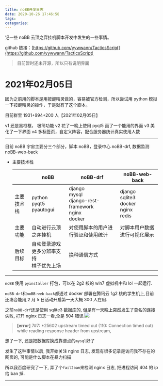 ```yaml
---
title: noBB开发日志
date: 2020-10-26 17:46:58
tags:
categories:
---
```



记一些 noBB 云顶之弈挂机脚本开发中发生的一些事情。

github 链接：[https://github.com/yywwann/TacticsScript](https://github.com/yywwann/TacticsScript)

> 目前暂时还未开源，所以只有说明界面

<!--more-->

# 2021年02月05日

因为之前用的脚本是用按键精灵做的，容易被官方检测，所以尝试用 python 模拟一下按键精灵的操作，于是就有了这个脚本。

目前群里 1931+994+200 人【2021年02月05日】

v1 还是黑框框， 极简功能
v2 花了一晚上使用 pyqt5 画了一个能用的界面
v3 美化了一下界面
v4 多标签页，自定义阵容，配合服务器统计真实使用人数

------

目前 noBB 宇宙主要分三个部分，脚本 noBB，登录中心 noBB-drf, 数据监测 noBB-web-back

- 主要技术栈

  |            | noBB                                               | noBB-drf                                                     | noBB-web-back                                         |
  | ---------- | -------------------------------------------------- | ------------------------------------------------------------ | ----------------------------------------------------- |
  | 主要技术栈 | python<br />pyqt5<br />pyautogui                   | django<br />mysql<br />django-rest-framework<br />nginx<br />docker | django<br />sqlite3<br />docker<br />nginx<br />redis |
  | 主要功能   | 自动进行云顶之弈挂机                               | 对使用脚本的用户进行验证和使用统计                           | 对脚本用户数据进行可视化展示                          |
  | 后续目标   | 自动登录游戏<br />更多分辨率支持<br />棋子优先上场 | 换种通信方式                                                 |                                                       |

------

`noBB` 使用 `pyinstaller` 打包，可以在 2g2 核的 win7 虚拟机中和 lol 一起运行.

`noBB-drf`和`noBB-web-back`都通过 docker 部署在腾讯云 1g2 核的学生机上,目前还凑合能用,2 月 5 日活动开启第一天大概 300 人在用.

之前`noBB-drf`还是使用 sqlite3 数据库的, 但是有一天晚上突然发生了莫名的连接失败, 打开 nginx 日志一看,全是 504 错误.![](https://docimg9.docs.qq.com/image/9HoCFGkusAQCt83h1NanyQ?w=2081&h=669)

>  **[error]** 7#7: *25602 upstream timed out (110: Connection timed out) while reading response header from upstream, 

想了一下, 还是把数据库换成靠谱点的`mysql`好了

发生了这种事情以后, 我开始关注 nginx 日志, 发现有很多记录是访问我不存在的网页的, 可能是什么脚本在暴力扫描

所以我百度研究了一下, 弄了个`fail2ban`来检测 nginx 日志, 把进程访问 404 的 ip 给 ban 掉.

------

